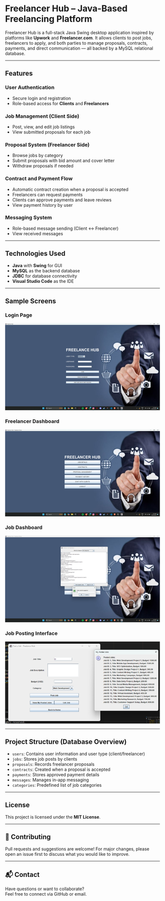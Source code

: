 # Freelancer Hub – Java-Based Freelancing Platform

Freelancer Hub is a full-stack Java Swing desktop application inspired by platforms like **Upwork** and **Freelancer.com**. It allows clients to post jobs, freelancers to apply, and both parties to manage proposals, contracts, payments, and direct communication — all backed by a MySQL relational database.

---

## Features

### User Authentication
- Secure login and registration
- Role-based access for **Clients** and **Freelancers**

### Job Management (Client Side)
- Post, view, and edit job listings
- View submitted proposals for each job

### Proposal System (Freelancer Side)
- Browse jobs by category
- Submit proposals with bid amount and cover letter
- Withdraw proposals if needed

### Contract and Payment Flow
- Automatic contract creation when a proposal is accepted
- Freelancers can request payments
- Clients can approve payments and leave reviews
- View payment history by user

### Messaging System
- Role-based message sending (Client ↔ Freelancer)
- View received messages

---

## Technologies Used

- **Java** with **Swing** for GUI
- **MySQL** as the backend database
- **JDBC** for database connectivity
- **Visual Studio Code** as the IDE

---

## Sample Screens

### Login Page
![Login Page](screenshots/login_page.png)

### Freelancer Dashboard
![Freelancer Home Page](screenshots/freelancer_home-page.png)

### Job Dashboard
![job_dashboard](screenshots/job_dashboard.png)

### Job Posting Interface
![Job Posting Page](screenshots/job_posting_page.png)

---

## Project Structure (Database Overview)

- `users`: Contains user information and user type (client/freelancer)
- `jobs`: Stores job posts by clients
- `proposals`: Records freelancer proposals
- `contracts`: Created when a proposal is accepted
- `payments`: Stores approved payment details
- `messages`: Manages in-app messaging
- `categories`: Predefined list of job categories

---

## License

This project is licensed under the **MIT License**.

---

## 🤝 Contributing

Pull requests and suggestions are welcome! For major changes, please open an issue first to discuss what you would like to improve.

---

## 📬 Contact

Have questions or want to collaborate?  
Feel free to connect via GitHub or email.
